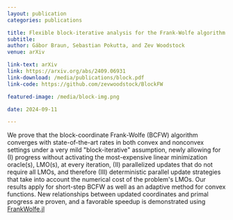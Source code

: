 ```yaml
---
layout: publication
categories: publications

title: Flexible block-iterative analysis for the Frank-Wolfe algorithm
subtitle: 
author: Gábor Braun, Sebastian Pokutta, and Zev Woodstock
venue: arXiv

link-text: arXiv
link: https://arxiv.org/abs/2409.06931
link-download: /media/publications/block.pdf
link-code: https://github.com/zevwoodstock/BlockFW

featured-image: /media/block-img.png

date: 2024-09-11

---
```

We prove that the block-coordinate Frank-Wolfe (BCFW) algorithm
converges with state-of-the-art rates in both convex and nonconvex
settings under a very mild "block-iterative" assumption, newly
allowing for (I) progress without activating the most-expensive
linear minimization oracle(s), LMO(s), at every iteration, (II)
parallelized updates that do not require all LMOs, and therefore
(III) deterministic parallel update strategies that take into
account the numerical cost of the problem's LMOs. Our results apply
for short-step BCFW as well as an adaptive method for convex
functions. New relationships between updated coordinates and primal
progress are proven, and a favorable speedup is demonstrated using
<a
href="https://zib-iol.github.io/FrankWolfe.jl/stable/">FrankWolfe.jl</a>
